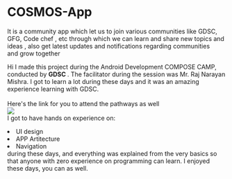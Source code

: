 # COSMOS-App
It is a community app which let us to join various communities like GDSC, GFG, Code chef , etc through which we can learn and share new topics and ideas , also get latest updates and notifications regarding communities and grow together

Hi I made this project during the Android Development COMPOSE CAMP, conducted by <b> GDSC
</b>.
The facilitator during the session was Mr. Raj Narayan Mishra. I got to
learn a lot during these days and it was an amazing experience learning with GDSC.
<br><br>Here's the link for you to attend the pathways as well<br>
<a href="https://developer.android.com/courses/android-basics-compose/course?authuser=5"> <img src="https://developer.android.com/courses/android-basics-compose/images/hero-assets/course-logo.svg?authuser=5"> </a>
<br>I got to have hands on experience on:
<li>UI design
<li>APP Artitecture
<li>Navigation
<br>during these days, and everything was explained from the very basics so that
anyone with zero experience on programming can learn.
I enjoyed these days, you can as well.
